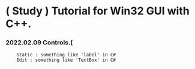 # ( Study ) Tutorial for Win32 GUI with C++.

### 2022.02.09 Controls.(
		Static : something like 'label' in C#
		Edit : something like 'TextBox' in C#